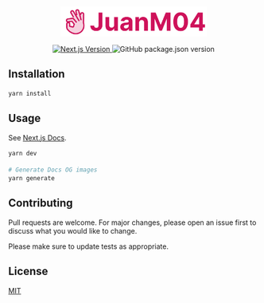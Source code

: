 <p align="center">
  <a href="https://www.juanm04.com">
    <img alt="JuanM04" src="public/images/Full logo.png" height="60" />
  </a>
</p>
<p align="center">
  <a href="https://www.nextjs.org/">
    <img alt="Next.js Version" src="https://img.shields.io/github/package-json/dependency-version/JuanM04/portfolio/next.svg?style=for-the-badge&logo=next.js&color=000000" />
  </a>
  <img alt="GitHub package.json version" src="https://img.shields.io/github/package-json/v/JuanM04/portfolio?color=success&style=for-the-badge" />
</p>

## Installation

```bash
yarn install
```

## Usage

See [Next.js Docs](https://www.nextjs.org/docs/).

```bash
yarn dev

# Generate Docs OG images
yarn generate
```

## Contributing

Pull requests are welcome. For major changes, please open an issue first to discuss what you would like to change.

Please make sure to update tests as appropriate.

## License

[MIT](LICENSE)